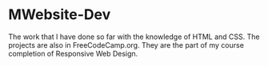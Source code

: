 # MWebsite-Dev
The work that I have done so far with the knowledge of HTML and CSS. The projects are also in FreeCodeCamp.org. They are the part of my course completion of Responsive Web Design. 
